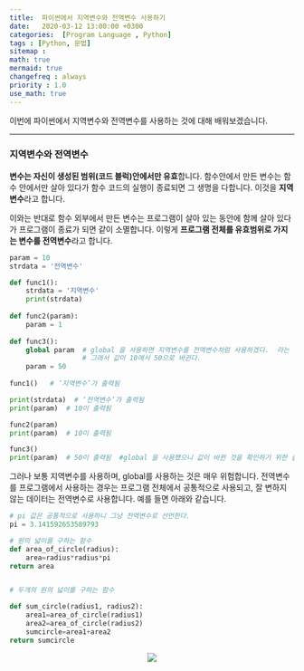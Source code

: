 ```yaml
---
title:  파이썬에서 지역변수와 전역변수 사용하기
date:   2020-03-12 13:00:00 +0300
categories:  [Program Language , Python]
tags : [Python, 문법]
sitemap :
math: true
mermaid: true
changefreq : always
priority : 1.0
use_math: true
---
```


이번에 파이썬에서 지역변수와 전역변수를 사용하는 것에 대해 배워보겠습니다. 


--------


### 지역변수와 전역변수 


**변수는 자신이 생성된 범위(코드 블럭)안에서만 유효**합니다. 함수안에서 만든 변수는 함수 안에서만 살아 있다가 함수 코드의 실행이 종료되면 그 생명을 다합니다. 이것을 **지역변수**라고 합니다. 

이와는 반대로 함수 외부에서 만든 변수는 프로그램이 살아 있는 동안에 함께 살아 있다가 프로그램이 종료가 되면 같이 소멸합니다. 이렇게 **프로그램 전체를 유효범위로 가지는 변수를 전역변수**라고 합니다.


```python
param = 10
strdata = '전역변수'

def func1():
    strdata = '지역변수'
    print(strdata)
    
def func2(param):
    param = 1
    
def func3():
    global param  # global 을 사용하면 지역변수를 전역변수처럼 사용하겠다.  라는 뜻
                  # 그래서 값이 10에서 50으로 바귄다. 
    param = 50
    
func1()   # ‘지역변수’가 출력됨

print(strdata)  # ‘전역변수’가 출력됨
print(param)  # 10이 출력됨

func2(param)            
print(param)  # 10이 출력됨

func3()
print(param)  # 50이 출력됨  #global 을 사용했으니 값이 바뀐 것을 확인하기 위한 출력 
```

그러나 보통 지역변수를 사용하며, global를 사용하는 것은 매우 위험합니다. 전역변수를 프로그램에서 사용하는 경우는 프로그램 전체에서 공통적으로 사용되고, 잘 변하지 않는 데이터는 전역변수로 사용합니다. 예를 들면 아래와 같습니다.


```python
# pi 값은 공통적으로 사용하니 그냥 전역변수로 선언한다.
pi = 3.141592653589793 

# 원의 넓이를 구하는 함수 
def area_of_circle(radius):
    area=radius*radius*pi
return area


# 두개의 원의 넓이를 구하는 함수

def sum_circle(radius1, radius2):
    area1=area_of_circle(radius1)
    area2=area_of_circle(radius2)
    sumcircle=area1+area2
return sumcircle
```


<center><img src="../../assets//images/pi.png" ></center>

